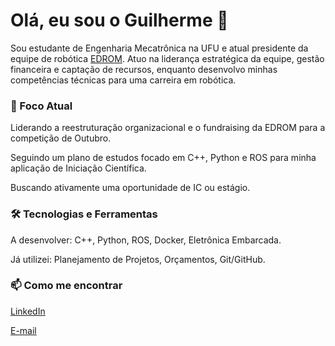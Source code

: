 # Olá, eu sou o Guilherme 👋

Sou estudante de Engenharia Mecatrônica na UFU e atual presidente da equipe de robótica [EDROM](https://github.com/edromufu). Atuo na liderança estratégica da equipe, gestão financeira e captação de recursos, enquanto desenvolvo minhas competências técnicas para uma carreira em robótica.

### 🎯 Foco Atual

Liderando a reestruturação organizacional e o fundraising da EDROM para a competição de Outubro.

Seguindo um plano de estudos focado em C++, Python e ROS para minha aplicação de Iniciação Científica.

Buscando ativamente uma oportunidade de IC ou estágio.

### 🛠️ Tecnologias e Ferramentas

A desenvolver: C++, Python, ROS, Docker, Eletrônica Embarcada.

Já utilizei: Planejamento de Projetos, Orçamentos, Git/GitHub.

### 📫 Como me encontrar

[LinkedIn](www.linkedin.com/in/guilhermebertanhaconstante)

[E-mail](guilhermebertanha0@ufu.br)
